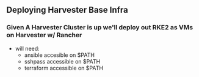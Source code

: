 ## Deploying Harvester Base Infra

### Given A Harvester Cluster is up we'll deploy out RKE2 as VMs on Harvester w/ Rancher

- will need:
  - ansible accesible on $PATH
  - sshpass accessible on $PATH
  - terraform accessible on $PATH